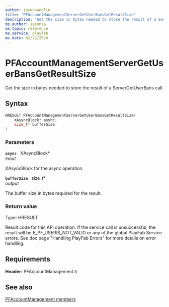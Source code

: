 ```yaml
---
author: jasonsandlin
title: "PFAccountManagementServerGetUserBansGetResultSize"
description: "Get the size in bytes needed to store the result of a ServerGetUserBans call."
ms.author: jasonsa
ms.topic: reference
ms.service: playfab
ms.date: 02/22/2024
---
```


# PFAccountManagementServerGetUserBansGetResultSize  

Get the size in bytes needed to store the result of a ServerGetUserBans call.  

## Syntax  
  
```cpp
HRESULT PFAccountManagementServerGetUserBansGetResultSize(  
    XAsyncBlock* async,  
    size_t* bufferSize  
)  
```  
  
### Parameters  
  
**`async`** &nbsp; XAsyncBlock*  
*_Inout_*  
  
XAsyncBlock for the async operation.  
  
**`bufferSize`** &nbsp; size_t*  
*output*  
  
The buffer size in bytes required for the result.  
  
  
### Return value
Type: HRESULT
  
Result code for this API operation. If the service call is unsuccessful, the result will be E_PF_USERIS_NOT_VALID or any of the global PlayFab Service errors. See doc page "Handling PlayFab Errors" for more details on error handling.
  
  
## Requirements  
  
**Header:** PFAccountManagement.h
  
## See also  
[PFAccountManagement members](../pfaccountmanagement_members.md)  

  
  
